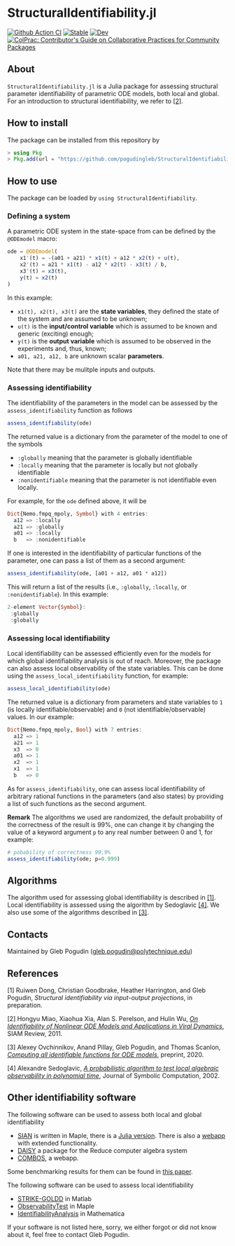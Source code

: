 # StructuralIdentifiability.jl

[![Github Action CI](https://github.com/SciML/StructuralIdentifiability.jl/workflows/Tests/badge.svg)](https://github.com/SciML/StructuralIdentifiability.jl/actions)
[![Stable](https://img.shields.io/badge/docs-stable-blue.svg)](http://si.sciml.ai/stable/)
[![Dev](https://img.shields.io/badge/docs-dev-blue.svg)](http://si.sciml.ai/dev/)
[![ColPrac: Contributor's Guide on Collaborative Practices for Community Packages](https://img.shields.io/badge/ColPrac-Contributor's%20Guide-blueviolet)](https://github.com/SciML/ColPrac)

## About

`StructuralIdentifiability.jl` is a Julia package for assessing structural parameter identifiability of parametric ODE models, both local and global.
For an introduction to structural identifiability, we refer to [[2]](#review).

## How to install

The package can be installed from this repository by
```julia
> using Pkg
> Pkg.add(url = "https://github.com/pogudingleb/StructuralIdentifiability.jl")
```

## How to use

The package can be loaded by `using StructuralIdentifiability`.

### Defining a system

A parametric ODE system in the state-space from can be defined by the `@ODEmodel` macro:
```julia
ode = @ODEmodel(
    x1'(t) = -(a01 + a21) * x1(t) + a12 * x2(t) + u(t),
    x2'(t) = a21 * x1(t) - a12 * x2(t) - x3(t) / b,
    x3'(t) = x3(t),
    y(t) = x2(t)
)
```
In this example:

* `x1(t), x2(t), x3(t)` are the **state variables**, they defined the state of the system and are assumed to be unknown;
* `u(t)` is the **input/control variable** which is assumed to be known and generic (exciting) enough;
* `y(t)` is the **output variable** which is assumed to be observed in the experiments and, thus, known;
* `a01, a21, a12, b` are unknown scalar **parameters**.

Note that there may be mulitple inputs and outputs.

### Assessing identifiability

The identifiability of the parameters in the model can be assessed by the `assess_identifiability` function as follows
```julia
assess_identifiability(ode)
```
The returned value is a dictionary from the parameter of the model to one of the symbols 

* `:globally` meaning that the parameter is globally identifiable
* `:locally` meaning that the parameter is locally but not globally identifiable
* `:nonidentifiable` meaning that the parameter is not identifiable even locally.

For example, for the `ode` defined above, it will be
```julia
Dict{Nemo.fmpq_mpoly, Symbol} with 4 entries:
  a12 => :locally
  a21 => :globally
  a01 => :locally
  b   => :nonidentifiable
```

If one is interested in the identifiability of particular functions of the parameter, one can pass a list of them as a second argument:
```julia
assess_identifiability(ode, [a01 + a12, a01 * a12])
```
This will return a list of the results (i.e., `:globally`, `:locally`, or `:nonidentifiable`). In this example:
```julia
2-element Vector{Symbol}:
 :globally
 :globally
```

### Assessing local identifiability

Local identifiability can be assessed efficiently even for the models for which global identifiability analysis is out of reach. Moreover, the package can also assess local observability of the state variables. This can be done using the `assess_local_identifiability` function, for example:
```julia
assess_local_identifiability(ode)
```
The returned value is a dictionary from parameters and state variables to `1` (is locally identifiable/observable) and `0` (not identifiable/observable) values. In our example:
```julia
Dict{Nemo.fmpq_mpoly, Bool} with 7 entries:
  a12 => 1
  a21 => 1
  x3  => 0
  a01 => 1
  x2  => 1
  x1  => 1
  b   => 0
```

As for `assess_identifiability`, one can assess local identifiability of arbitrary rational functions in the parameters (and also states) by providing a list of such functions as the second argument.

**Remark** The algorithms we used are randomized, the default probability of the correctness of the result is 99%, one can change it by changing the value of a keyword argument `p` to any real number between 0 and 1, for example:
```julia
# pobability of correctness 99.9%
assess_identifiability(ode; p=0.999)
```

## Algorithms

The algorithm used for assessing global identifiability is described in [[1]](#global). 
Local identifiability is assessed using the algorithm by Sedoglavic [[4]](#local).
We also use some of the algorithms described in [[3]](#allident).

## Contacts

Maintained by Gleb Pogudin (<gleb.pogudin@polytechnique.edu>)

## References

<a id="global">[1]</a> 
Ruiwen Dong, Christian Goodbrake, Heather Harrington, and Gleb Pogudin,
*Structural identifiability via input-output projections*,
in preparation.

<a id="review">[2]</a> 
Hongyu Miao, Xiaohua Xia, Alan S. Perelson, and Hulin Wu,
[*On Identifiability of Nonlinear ODE Models and Applications in Viral Dynamics*](https://doi.org/10.1137/090757009),
SIAM Review, 2011.

<a id="allident">[3]</a> 
Alexey Ovchinnikov, Anand Pillay, Gleb Pogudin, and Thomas Scanlon,
[*Computing all identifiable functions for ODE models*](https://arxiv.org/abs/2004.07774),
preprint, 2020.

<a id="local">[4]</a> 
Alexandre Sedoglavic,
[*A probabilistic algorithm to test local algebraic observability in polynomial time*](https://doi.org/10.1006/jsco.2002.0532),
Journal of Symbolic Computation, 2002.

## Other identifiability software

The following software can be used to assess both local and global identifiability

* [SIAN](https://github.com/pogudingleb/SIAN) is written in Maple, there is a [Julia version](https://github.com/alexeyovchinnikov/SIAN-Julia). There is also a [webapp](https://maple.cloud/app/6509768948056064) with extended functionality.
* [DAISY](https://daisy.dei.unipd.it/) a package for the Reduce computer algebra system
* [COMBOS](http://biocyb1.cs.ucla.edu/combos/), a webapp.

Some benchmarking results for them can be found in [this paper](https://doi.org/10.1093/bioinformatics/bty1069).

The following software can be used to assess local identifiability

* [STRIKE-GOLDD](https://sites.google.com/site/strikegolddtoolbox/) in Matlab
* [ObservabilityTest](https://github.com/sedoglavic/ObservabilityTest/) in Maple
* [IdentifiabilityAnalysis](http://www.fcc.chalmers.se/software/other-software/identifiabilityanalysis/) in Mathematica

If your software is not listed here, sorry, we either forgot or did not know about it, feel free to contact Gleb Pogudin.
